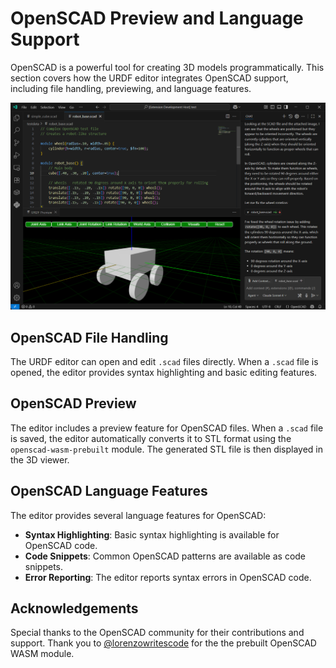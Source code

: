 # OpenSCAD Preview and Language Support

OpenSCAD is a powerful tool for creating 3D models programmatically. This section covers how the URDF editor integrates OpenSCAD support, including file handling, previewing, and language features.

![OpenSCAD Preview](VSCodeOpenScad.png)

## OpenSCAD File Handling

The URDF editor can open and edit `.scad` files directly. When a `.scad` file is opened, the editor provides syntax highlighting and basic editing features.

## OpenSCAD Preview

The editor includes a preview feature for OpenSCAD files. When a `.scad` file is saved, the editor automatically converts it to STL format using the `openscad-wasm-prebuilt` module. The generated STL file is then displayed in the 3D viewer.

## OpenSCAD Language Features

The editor provides several language features for OpenSCAD:
- **Syntax Highlighting**: Basic syntax highlighting is available for OpenSCAD code.
- **Code Snippets**: Common OpenSCAD patterns are available as code snippets.
- **Error Reporting**: The editor reports syntax errors in OpenSCAD code.

## Acknowledgements

Special thanks to the OpenSCAD community for their contributions and support.
Thank you to [@lorenzowritescode](https://github.com/lorenzowritescode) for the the prebuilt OpenSCAD WASM module.